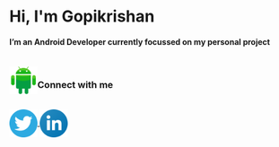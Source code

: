 <html>
<body>
<head>
 <H1>Hi, I'm Gopikrishan</H1>
</head>
<H4>I’m an Android Developer currently focussed on my personal project</H4><br>
<img align="left" src="https://raw.githubusercontent.com/goputtanz/goputtanz/main/images/android.svg" alt="icon" width="50px"/>
<h3>Connect with me</h3><br>
<a href="https://twitter.com/Gopikrishnnpv?t=T-jis_LphGBc6pdRUpns_Q&s=09">
<img align="center" src="https://raw.githubusercontent.com/goputtanz/goputtanz/main/images/twitter.svg" alt="icon | Twitter" width="50px"/></a><a href="https://www.linkedin.com/in/gopi-krishnan-b46314210">
<img align="center" src="https://raw.githubusercontent.com/goputtanz/goputtanz/main/images/linkedin.svg" alt="icon | LinkedIn" width="50px"/>
</a>
 </body>
 </html>
 


